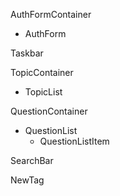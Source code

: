 AuthFormContainer
* AuthForm

Taskbar

TopicContainer
  * TopicList

QuestionContainer
  * QuestionList
    * QuestionListItem

SearchBar

NewTag
